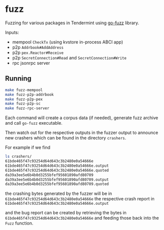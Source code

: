 # fuzz

Fuzzing for various packages in Tendermint using [go-fuzz](https://github.com/dvyukov/go-fuzz) library.

Inputs:

- mempool `CheckTx` (using kvstore in-process ABCI app)
- p2p `Addrbook#AddAddress`
- p2p `pex.Reactor#Receive`
- p2p `SecretConnection#Read` and `SecretConnection#Write`
- rpc jsonrpc server

## Running

```sh
make fuzz-mempool
make fuzz-p2p-addrbook
make fuzz-p2p-pex
make fuzz-p2p-sc
make fuzz-rpc-server
```

Each command will create a corpus data (if needed), generate fuzz archive
and call `go-fuzz` executable.

Then watch out for the respective outputs in the fuzzer output to announce new
crashers which can be found in the directory `crashers`.

For example if we find

```sh
ls crashers/
61bde465f47c93254d64d643c3b2480e0a54666e
61bde465f47c93254d64d643c3b2480e0a54666e.output
61bde465f47c93254d64d643c3b2480e0a54666e.quoted
da39a3ee5e6b4b0d3255bfef95601890afd80709
da39a3ee5e6b4b0d3255bfef95601890afd80709.output
da39a3ee5e6b4b0d3255bfef95601890afd80709.quoted
```

the crashing bytes generated by the fuzzer will be in
`61bde465f47c93254d64d643c3b2480e0a54666e` the respective crash report in
`61bde465f47c93254d64d643c3b2480e0a54666e.output`

and the bug report can be created by retrieving the bytes in
`61bde465f47c93254d64d643c3b2480e0a54666e` and feeding those back into the
`Fuzz` function.
